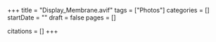 +++
title = "Display_Membrane.avif"
tags = ["Photos"]
categories = []
startDate = ""
draft = false
pages = []

citations = []
+++
